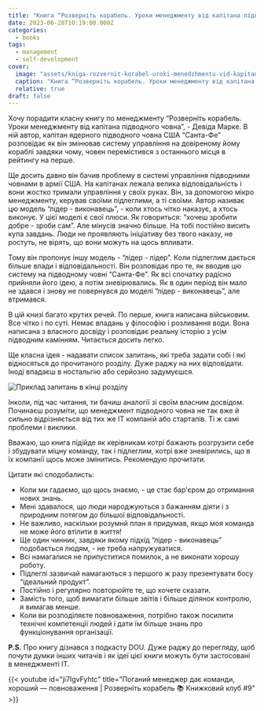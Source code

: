 ```yaml
---
title: "Книга “Розверніть корабель. Уроки менеджменту від капітана підводного човна” - Девід Марке"
date: 2023-06-28T10:19:00.000Z
categories:
  - books
tags:
  - management
  - self-development
cover:
  image: "assets/kniga-rozvernit-korabel-uroki-menedzhmentu-vid-kapitana-pidvodnogo-chovna-devid-marke-c9cf.jpg"
  caption: "Книга “Розверніть корабель. Уроки менеджменту від капітана підводного човна” - Девід Марке"
  relative: true
draft: false
---
```


Хочу порадити класну книгу по менеджменту “Розверніть корабель. Уроки менеджменту від капітана підводного човна”, - Девіда Марке. В ній автор, капітан ядерного підводного човна США “Санта-Фе” розповідає як він змінював систему управління на довіреному йому кораблі завдяки чому, човен перемістився з останнього місця в рейтингу на перше.

Ще досить давно він бачив проблему в системі управління підводними човнами в армії США. На капітанах лежала велика відповідальність і вони жостко тримали управління у своїх руках. Він, за допомогою мікро менеджменту, керував своїми підлеглими, а ті своїми. Автор називає цю модель “лідер - виконавець”, - коли хтось чітко наказує, а хтось виконує. У цієї моделі є свої плюси. Як говориться: “хочеш зробити добре - зроби сам”. Але мінусів значно більше. На тобі постійно висить купа завдань. Люди не проявляють ініціативу без твого наказу, не ростуть, не вірять, що вони можуть на щось впливати.

Тому він пропонує іншу модель - “лідер - лідер”. Коли підлеглим дається більше влади і відповідальності. Він розповідає про те, як вводив цю систему на підводному човні “Санта-Фе”. Як всі спочатку радісно прийняли його ідею, а потім зневірювались. Як в один період він мало не здався і знову не повернувся до моделі “лідер - виконавець”, але втримався.

В цій книзі багато крутих речей. По перше, книга написана військовим. Все чітко і по суті. Немає впадань у філософію і розливання води. Вона написана з власного досвіду і розповідає реальну історію з усім підводним камінням. Читається досить легко.

Ще класна ідея - надавати список запитань, які треба задати собі і які відносяться до прочитаного розділу. Дуже раджу на них відповідати. Іноді впадаєш в ностальгію або серйозно задумуєшся.

![Приклад запитань в кінці розділу](assets/priklad-zapitan-v-kintsi-rozdilu-cb04.jpg "Приклад запитань в кінці розділу")

Інколи, під час читання, ти бачиш аналогії зі своїм власним досвідом. Починаєш розуміти, що менеджмент підводного човна не так вже й сильно відрізняється від тих же ІТ компаній або стартапів. Ті ж самі проблеми і виклики.

Вважаю, що книга підійде як керівникам котрі бажають розгрузити себе і збудувати міцну команду, так і підлеглим, котрі вже зневірились, що в їх компанії щось може змінитись. Рекомендую прочитати.

Цитати які сподобалисть:

- Коли ми гадаємо, що щось знаємо, - це стає бар'єром до отримання нових знань.
- Мені здавалося, що люди народжуються з бажанням діяти і з природним потягом до більшої відповідальності.
- Не важливо, наскільки розумнй план я придумав, якщо моя команда не може його втілити в життя!
- Ще один чинник, завдяки якому підхід “лідер - виконавець” подобається людям, - не треба напружуватися.
- Всі намагалися не припуститися помилок, а не виконати хорошу роботу.
- Підлеглі зазвичай намагаються з першого ж разу презентувати босу “ідеальний продукт”.
- Постійно і регулярно повторюйте те, що хочете сказати.
- Замість того, щоб вимагати більше звітів і більше ділянок контролю, я вимагав менше.
- Коли ви розподіляєте повноваження, потрібно також посилити технічні компетенції людей і дати їм більше знань про функціонування організації.

**P.S.** Про книгу дізнався з подкасту DOU. Дуже раджу до перегляду, щоб почути думки інших читачів і як ідеї цієї книги можуть бути застосовані в менеджменті IT.

{{< youtube id="ji7IgvFyhtc" title="Поганий менеджер дає команди, хороший — повноваження | Розверніть корабель 📚 Книжковий клуб #9" >}}
